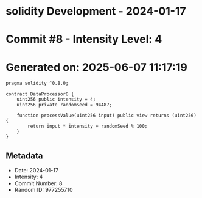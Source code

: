 ﻿# solidity Development - 2024-01-17
# Commit #8 - Intensity Level: 4
# Generated on: 2025-06-07 11:17:19
```solidity
pragma solidity ^0.8.0;

contract DataProcessor8 {
    uint256 public intensity = 4;
    uint256 private randomSeed = 94487;

    function processValue(uint256 input) public view returns (uint256) {
        return input * intensity + randomSeed % 100;
    }
}
```
## Metadata
- Date: 2024-01-17
- Intensity: 4
- Commit Number: 8
- Random ID: 977255710
